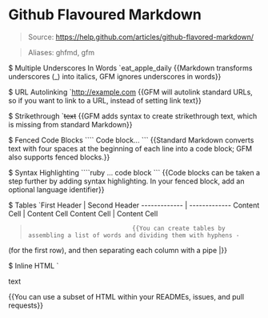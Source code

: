 # Github Flavoured Markdown

> Source: https://help.github.com/articles/github-flavored-markdown/

> Aliases: ghfmd, gfm

$ Multiple Underscores In Words
    `eat_apple_daily               {{Markdown transforms underscores (_) into italics, GFM ignores underscores in words}} 

$ URL Autolinking
    `http://example.com            {{GFM will autolink standard URLs, so if you want to link to a URL, instead of setting link text}} 

$ Strikethrough
    `~~text~~                      {{GFM adds syntax to create strikethrough text, which is missing from standard Markdown}} 

$ Fenced Code Blocks
    ```` Code block... ```         {{Standard Markdown converts text with four spaces at the beginning of each line into a code block; GFM also supports fenced blocks.}} 

$ Syntax Highlighting
    ````ruby ... code block ```    {{Code blocks can be taken a step further by adding syntax highlighting. In your fenced block, add an optional language identifier}} 

$ Tables
    `First Header  | Second Header
------------- | -------------
Content Cell  | Content Cell
Content Cell  | Content Cell
>                                  {{You can create tables by assembling a list of words and dividing them with hyphens -
(for the first row), and then separating each column with a pipe |}} 

$ Inline HTML
    `<p>text</p>                   {{You can use a subset of HTML within your READMEs, issues, and pull requests}} 

